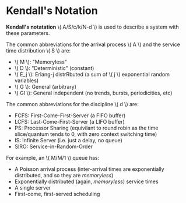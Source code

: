 # Kendall's Notation

**Kendall's notatation** \\( A/S/c/k/N-d \\) is used to describe a system with these parameters.

The common abbreviations for the arrival process \\( A \\) and the service time distribution \\( S \\) are:

- \\( M \\): "Memoryless"
- \\( D \\): "Deterministic" (constant)
- \\( E_j \\): Erlang-j distrRbuted (a sum of \\( j \\) exponential random variables)
- \\( G \\): General (arbitrary)
- \\( GI \\): General independent (no trends, bursts, periodicities, etc)

The common abbreviations for the discipline \\( d \\) are:

- FCFS: First-Come-First-Server (a FIFO buffer)
- LCFS: Last-Come-First-Server (a LIFO buffer)
- PS: Processor Sharing (equivilant to round robin as the time slice/quantum tends to 0, with zero context switching time)
- IS: Infinite Server (i.e. just a delay, no queue)
- SIRO: Service-in-Random-Order

For example, an \\( M/M/1 \\) queue has:

- A Poisson arrival process (inter-arrival times are exponentially distributed, and so they are _memoryless_)
- Exponentially distributed (again, _memoryless_) service times
- A single server
- First-come, first-served scheduling
